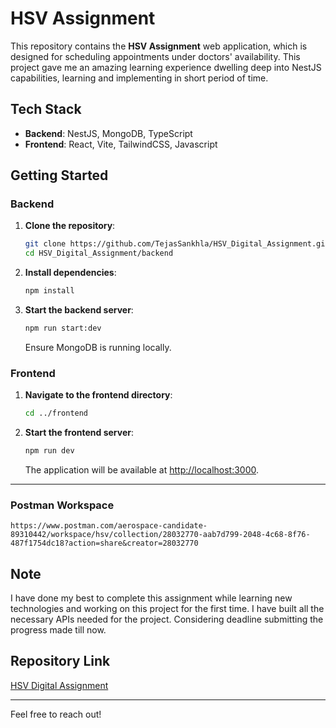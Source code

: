 # HSV Assignment

This repository contains the **HSV Assignment** web application, which is designed for scheduling appointments under doctors' availability. This project gave me an amazing learning experience dwelling deep into NestJS capabilities, learning and implementing in short period of time. 

## Tech Stack

- **Backend**: NestJS, MongoDB, TypeScript
- **Frontend**: React, Vite, TailwindCSS, Javascript

## Getting Started

### Backend

1. **Clone the repository**:
    ```bash
    git clone https://github.com/TejasSankhla/HSV_Digital_Assignment.git
    cd HSV_Digital_Assignment/backend
    ```

2. **Install dependencies**:
    ```bash
    npm install
    ```

3. **Start the backend server**:
    ```bash
    npm run start:dev
    ```

   Ensure MongoDB is running locally.

### Frontend

1. **Navigate to the frontend directory**:
    ```bash
    cd ../frontend
    ```

2. **Start the frontend server**:
    ```bash
    npm run dev
    ```

   The application will be available at [http://localhost:3000](http://localhost:3000).



---



### Postman Workspace
```
https://www.postman.com/aerospace-candidate-89310442/workspace/hsv/collection/28032770-aab7d799-2048-4c68-8f76-487f1754dc18?action=share&creator=28032770
```


##  Note
I have done my best to complete this assignment while learning new technologies and working on this project for the first time. I have built all the necessary APIs needed for the project. Considering deadline submitting the progress made till now.

## Repository Link

[HSV Digital Assignment](https://github.com/TejasSankhla/HSV_Digital_Assignment.git)

---

Feel free to reach out!